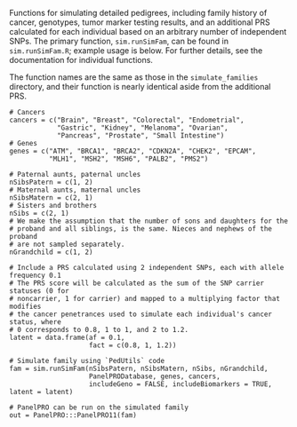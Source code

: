 Functions for simulating detailed pedigrees, including family history of cancer, genotypes, tumor marker testing results, and an additional PRS calculated for each individual based on an arbitrary number of independent SNPs. The primary function, `sim.runSimFam`, can be found in `sim.runSimFam.R`; example usage is below. For further details, see the documentation for individual functions. 

The function names are the same as those in the `simulate_families` directory, and their function is nearly identical aside from the additional PRS. 

```
# Cancers
cancers = c("Brain", "Breast", "Colorectal", "Endometrial", 
            "Gastric", "Kidney", "Melanoma", "Ovarian", 
            "Pancreas", "Prostate", "Small Intestine")
# Genes
genes = c("ATM", "BRCA1", "BRCA2", "CDKN2A", "CHEK2", "EPCAM", 
          "MLH1", "MSH2", "MSH6", "PALB2", "PMS2")
          
# Paternal aunts, paternal uncles
nSibsPatern = c(1, 2) 
# Maternal aunts, maternal uncles
nSibsMatern = c(2, 1) 
# Sisters and brothers
nSibs = c(2, 1) 
# We make the assumption that the number of sons and daughters for the 
# proband and all siblings, is the same. Nieces and nephews of the proband 
# are not sampled separately.
nGrandchild = c(1, 2) 

# Include a PRS calculated using 2 independent SNPs, each with allele frequency 0.1 
# The PRS score will be calculated as the sum of the SNP carrier statuses (0 for 
# noncarrier, 1 for carrier) and mapped to a multiplying factor that modifies 
# the cancer penetrances used to simulate each individual's cancer status, where 
# 0 corresponds to 0.8, 1 to 1, and 2 to 1.2. 
latent = data.frame(af = 0.1, 
                    fact = c(0.8, 1, 1.2))

# Simulate family using `PedUtils` code
fam = sim.runSimFam(nSibsPatern, nSibsMatern, nSibs, nGrandchild, 
                    PanelPRODatabase, genes, cancers, 
                    includeGeno = FALSE, includeBiomarkers = TRUE, latent = latent)
                    
# PanelPRO can be run on the simulated family
out = PanelPRO:::PanelPRO11(fam)
```
